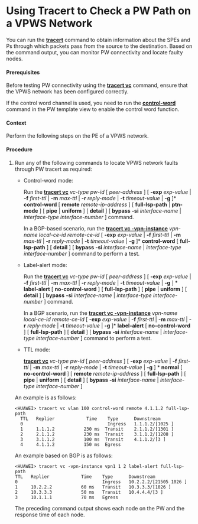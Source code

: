 Using Tracert to Check a PW Path on a VPWS Network
==================================================

You can run the [**tracert**](cmdqueryname=tracert) command to obtain information about the SPEs and Ps through which packets pass from the source to the destination. Based on the command output, you can monitor PW connectivity and locate faulty nodes.

#### Prerequisites

Before testing PW connectivity using the [**tracert vc**](cmdqueryname=tracert+vc) command, ensure that the VPWS network has been configured correctly.

If the control word channel is used, you need to run the [**control-word**](cmdqueryname=control-word) command in the PW template view to enable the control word function.


#### Context

Perform the following steps on the PE of a VPWS network.


#### Procedure

1. Run any of the following commands to locate VPWS network faults through PW tracert as required:
   
   
   * Control-word mode:
     
     Run the [**tracert vc**](cmdqueryname=tracert+vc) *vc-type* *pw-id* [ *peer-address* ] [ **-exp** *exp-value* | **-f** *first-ttl* | **-m** *max-ttl* | **-r** *reply-mode* | **-t** *timeout-value* | **-g** ]\* **control-word** [ **remote** *remote-ip-address* ] [ **full-lsp-path** | **ptn-mode** ] [ **pipe** | **uniform** ] [ **detail** ] [ **bypass** **-si** *interface-name* | *interface-type* *interface-number* ] command.
     
     In a BGP-based scenario, run the [**tracert vc -vpn-instance**](cmdqueryname=tracert+vc+-vpn-instance) *vpn-name* *local-ce-id* *remote-ce-id* [ **-exp** *exp-value* | **-f** *first-ttl* | **-m** *max-ttl* | **-r** *reply-mode* | **-t** *timeout-value* | **-g** ]\* **control-word** [ **full-lsp-path** ] [ **detail** ] [ **bypass** **-si** *interface-name* | *interface-type* *interface-number* ] command to perform a test.
   * Label-alert mode:
     
     Run the [**tracert vc**](cmdqueryname=tracert+vc) *vc-type* *pw-id* [ *peer-address* ] [ **-exp** *exp-value* | **-f** *first-ttl* | **-m** *max-ttl* | **-r** *reply-mode* | **-t** *timeout-value* | **-g** ] \* **label-alert** [ **no-control-word** ] [ **full-lsp-path** ] [ **pipe** | **uniform** ] [ **detail** ] [ **bypass** **-si** *interface-name* | *interface-type* *interface-number* ] command.
     
     In a BGP scenario, run the [**tracert vc -vpn-instance**](cmdqueryname=tracert+vc+-vpn-instance) *vpn-name* *local-ce-id* *remote-ce-id* [ **-exp** *exp-value* | **-f** *first-ttl* | **-m** *max-ttl* | **-r** *reply-mode* | **-t** *timeout-value* | **-g** ]\* **label-alert** [ **no-control-word** ] [ **full-lsp-path** ] [ **detail** ] [ **bypass** **-si** *interface-name* | *interface-type* *interface-number* ] command to perform a test.
   * TTL mode:
     
     [**tracert vc**](cmdqueryname=tracert+vc) *vc-type* *pw-id* [ *peer-address* ] [ **-exp** *exp-value* | **-f** *first-ttl* | **-m** *max-ttl* | **-r** *reply-mode* | **-t** *timeout-value* | **-g** ] \* **normal** [ **no-control-word** ] [ **remote** *remote-ip-address* ] [ **full-lsp-path** ] [ **pipe** | **uniform** ] [ **detail** ] [ **bypass** **-si** *interface-name* | *interface-type* *interface-number* ]
   
   An example is as follows:
   ```
   <HUAWEI> tracert vc vlan 100 control-word remote 4.1.1.2 full-lsp-path
     TTL   Replier            Time    Type      Downstream
     0                                Ingress   1.1.1.2/[1025 ]
     1     1.1.1.2           230 ms  Transit    2.1.1.2/[1301 ]
     2     2.1.1.2           230 ms  Transit    3.1.1.2/[1208 ]
     3     3.1.1.2           100 ms  Transit    4.1.1.2/[3 ]
     4     4.1.1.2           150 ms  Egress
   ```
   
   An example based on BGP is as follows:
   ```
   <HUAWEI> tracert vc -vpn-instance vpn1 1 2 label-alert full-lsp-path
   TTL   Replier            Time    Type      Downstream   
   0                                Ingress   10.2.2.2/[21505 1026 ]   
   1     10.2.2.2           60 ms   Transit   10.3.3.3/[1026 ]   
   2     10.3.3.3           50 ms   Transit   10.4.4.4/[3 ]   
   3     10.1.1.1           70 ms   Egress 
   ```
   
   
   
   The preceding command output shows each node on the PW and the response time of each node.